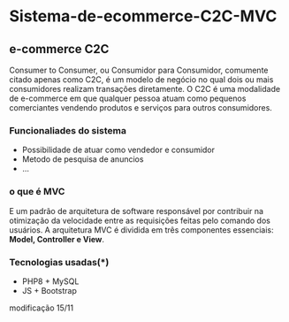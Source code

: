 # Sistema-de-ecommerce-C2C-MVC
<h2>e-commerce C2C</h2>
Consumer to Consumer, ou Consumidor para Consumidor, comumente citado apenas como C2C, é um modelo de negócio no qual dois ou mais consumidores realizam transações diretamente. O C2C é uma modalidade de e-commerce em que qualquer pessoa atuam como pequenos comerciantes vendendo produtos e serviços para outros consumidores.

<h3>Funcionaliades do sistema</h3>
<ul>
<li>Possibilidade de atuar como vendedor e consumidor</li>
<li>Metodo de pesquisa de anuncios</li>
<li>...</li>
</ul>

<h3>o que é MVC</h3>
E um padrão de arquitetura de software responsável por contribuir na otimização da velocidade entre as requisições feitas pelo comando dos usuários. A arquitetura MVC é dividida em três componentes essenciais: <strong>Model, Controller e View</strong>.

<h3>Tecnologias usadas(*)</h3>
<ul>
  <li>PHP8 + MySQL</li>
  <li>JS + Bootstrap</li>
</ul>  

modificação 15/11



